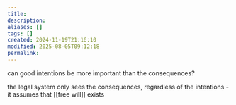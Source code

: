 ```yaml
---
title: 
description: 
aliases: []
tags: []
created: 2024-11-19T21:16:10
modified: 2025-08-05T09:12:18
permalink:
---
```


can good intentions be more important than the consequences?

the legal system only sees the consequences, regardless of the intentions - it assumes that [[free will]] exists
